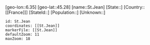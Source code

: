 ﻿---
location: [45.28,6.35]
mapzoom: [7,12] 
mapmarker: city 
type: City
tags:
- geo/City


SpocWebEntityId: 34462
isDeleted: false
confidential: public

---
[geo-lon::6.35]
[geo-lat::45.28]
[name::St.Jean]
[State::]
[Country::[[France]]]
[StateId::]
[Population::]
[Unknown::]


```leaflet
id: St.Jean
coordinates: [[St.Jean]]
markerFile: [[St.Jean]]
defaultZoom: 11 
maxZoom: 18
```
